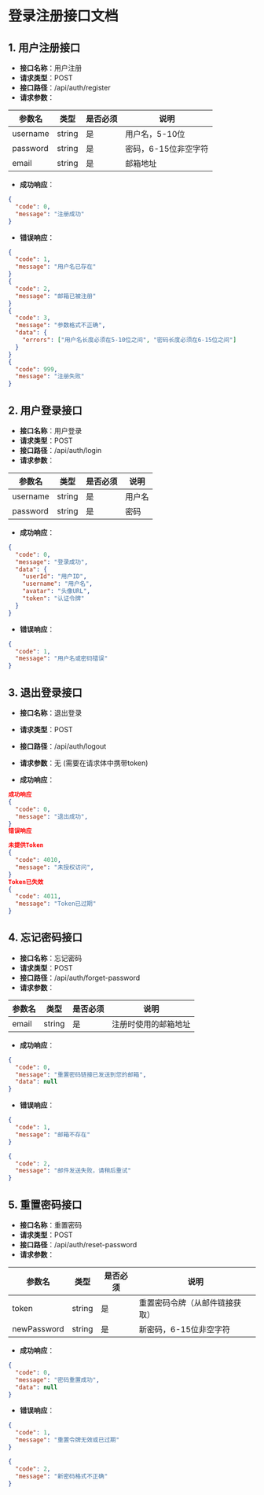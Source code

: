 # 登录注册接口文档

## 1. 用户注册接口

- **接口名称**：用户注册
- **请求类型**：POST
- **接口路径**：/api/auth/register
- **请求参数**：

| 参数名   | 类型   | 是否必须 | 说明                 |
| -------- | ------ | -------- | -------------------- |
| username | string | 是       | 用户名，5-10位       |
| password | string | 是       | 密码，6-15位非空字符 |
| email    | string | 是       | 邮箱地址             |

- **成功响应**：

```json
{
  "code": 0,
  "message": "注册成功"
}
```

- **错误响应**：

```json
{
  "code": 1,
  "message": "用户名已存在"
}
{
  "code": 2,
  "message": "邮箱已被注册"
}
{
  "code": 3,
  "message": "参数格式不正确",
  "data": {
    "errors": ["用户名长度必须在5-10位之间", "密码长度必须在6-15位之间"]
  }
}
{
  "code": 999, 
  "message": "注册失败"
}
```
## 2. 用户登录接口

- **接口名称**：用户登录
- **请求类型**：POST
- **接口路径**：/api/auth/login
- **请求参数**：

| 参数名   | 类型   | 是否必须 | 说明   |
| -------- | ------ | -------- | ------ |
| username | string | 是       | 用户名 |
| password | string | 是       | 密码   |

- **成功响应**：

```json
{
  "code": 0,
  "message": "登录成功",
  "data": {
    "userId": "用户ID",
    "username": "用户名",
    "avatar": "头像URL",
    "token": "认证令牌"
  }
}
```

- **错误响应**：

```json
{
  "code": 1,
  "message": "用户名或密码错误"
}
```
## 3. 退出登录接口

- **接口名称**：退出登录
- **请求类型**：POST
- **接口路径**：/api/auth/logout
- **请求参数**：无 (需要在请求体中携带token)

- **成功响应**：
```json
成功响应
{
  "code": 0,
  "message": "退出成功",
}
错误响应

未提供Token
{
  "code": 4010,
  "message": "未授权访问",
}
Token已失效
{
  "code": 4011,
  "message": "Token已过期"
}
```
## 4. 忘记密码接口

- **接口名称**：忘记密码
- **请求类型**：POST
- **接口路径**：/api/auth/forget-password
- **请求参数**：

| 参数名 | 类型   | 是否必须 | 说明                 |
| ------ | ------ | -------- | -------------------- |
| email  | string | 是       | 注册时使用的邮箱地址 |

- **成功响应**：

```json
{
  "code": 0,
  "message": "重置密码链接已发送到您的邮箱",
  "data": null
}
```

- **错误响应**：

```json
{
  "code": 1,
  "message": "邮箱不存在"
}
```

```json
{
  "code": 2,
  "message": "邮件发送失败，请稍后重试"
}
```

## 5. 重置密码接口

- **接口名称**：重置密码
- **请求类型**：POST
- **接口路径**：/api/auth/reset-password
- **请求参数**：

| 参数名      | 类型   | 是否必须 | 说明                           |
| ----------- | ------ | -------- | ------------------------------ |
| token       | string | 是       | 重置密码令牌（从邮件链接获取） |
| newPassword | string | 是       | 新密码，6-15位非空字符         |

- **成功响应**：

```json
{
  "code": 0,
  "message": "密码重置成功",
  "data": null
}
```

- **错误响应**：

```json
{
  "code": 1,
  "message": "重置令牌无效或已过期"
}
```

```json
{
  "code": 2,
  "message": "新密码格式不正确"
}
```



